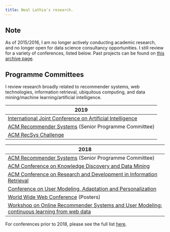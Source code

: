 ```yaml
---
title: Neal Lathia's research.
---
```


## Note

As of 2015/2016, I am no longer actively conducting academic research, and no longer open for data science consultancy opportunities. I still review for a variety of conferences, listed below. Past projects can be found on [this archive page](archive/projects.html).

## Programme Committees

I review research broadly related to recommender systems, web technologies, information retrieval, ubiquitous computing, and data mining/machine learning/artificial intelligence.

| 2019       | 
| ------------- |
| [International Joint Conference on Artificial Intelligence](https://ijcai19.org/) | 
| [ACM Recommender Systems](https://recsys.acm.org/recsys19/) (Senior Programme Committee) | 
| [ACM RecSys Challenge](http://www.recsyschallenge.com/2019/) | 


| 2018       | 
| ------------- |
| [ACM Recommender Systems](https://recsys.acm.org/recsys18/) (Senior Programme Committee) | 
| [ACM Conference on Knowledge Discovery and Data Mining](http://www.kdd.org/kdd2018/)   |
| [ACM Conference on Research and Development in Information Retrieval](http://sigir.org/sigir2018/) |
| [Conference on User Modeling, Adaptation and Personalization](http://www.um.org/umap2018/) |
| [World Wide Web Conference](https://www2018.thewebconf.org/) (Posters) |
| [Workshop on Online Recommender Systems and User Modeling: continuous learning from web data](http://webesitix.inesctec.pt/orsum2018/index.php) |

For conferences prior to 2018, please see the full list [here](archive/reviewing.md).

